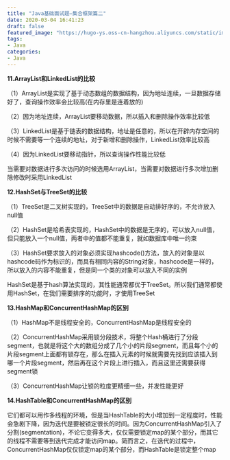 ```yaml
---
title: "Java基础面试题—集合框架篇二"
date: 2020-03-04 16:41:23
draft: false
featured_image: "https://hugo-ys.oss-cn-hangzhou.aliyuncs.com/static/img/java.png"
tags:
- Java
categories: 
- Java
---
```

**11.ArrayList和LinkedList的比较**

（1）ArrayList是实现了基于动态数组的数据结构，因为地址连续，一旦数据存储好了，查询操作效率会比较高(在内存里是连着放的)

（2）因为地址连续，ArrayList要移动数据，所以插入和删除操作效率比较低

（3）LinkedList是基于链表的数据结构，地址是任意的，所以在开辟内存空间的时候不需要等一个连续的地址，对于新增和删除操作，LinkedList效率比较高

（4）因为LinkedList要移动指针，所以查询操作性能比较低

当需要对数据进行多次访问的时候选用ArrayList，当需要对数据进行多次增加删除修改时采用LinkedList

**12.HashSet与TreeSet的比较**

（1）TreeSet是二叉树实现的，TreeSet中的数据是自动排好序的，不允许放入null值

（2）HashSet是哈希表实现的，HashSet中的数据是无序的，可以放入null值，但只能放入一个null值，两者中的值都不能重复，就如数据库中唯一约束

（3）HashSet要求放入的对象必须实现hashcode()方法，放入的对象是以hashcode码作为标识的，而具有相同内容的String对象，hashcode是一样的，所以放入的内容不能重复，但是同一个类的对象可以放入不同的实例

HashSet是基于hash算法实现的，其性能通常都优于TreeSet。所以我们通常都使用HashSet，在我们需要排序的功能时，才使用TreeSet

**13.HashMap和ConcurrentHashMap的区别**

（1）HashMap不是线程安全的，ConcurrentHashMap是线程安全的

（2）ConcurrentHashMap采用锁分段技术，将整个Hash桶进行了分段segment，也就是将这个大的数组分成了几个小的片段segment，而且每个小的片段segment上面都有锁存在，那么在插入元素的时候就需要先找到应该插入到哪一个片段segment，然后再在这个片段上进行插入，而且这里还需要获得segment锁

（3）ConcurrentHashMap让锁的粒度更精细一些，并发性能更好

**14.HashTable和ConcurrentHashMap的区别**

它们都可以用作多线程的环境，但是当HashTable的大小增加到一定程度时，性能会急剧下降，因为迭代是要被锁定很长的时间。因为ConcurrentHashMap引入了分割(segmentation)，不论它变得多大，仅仅需要锁定map的某个部分，而其它的线程不需要等到迭代完成才能访问map。简而言之，在迭代的过程中，ConcurrentHashMap仅仅锁定map的某个部分，而HashTable是锁定整个map
